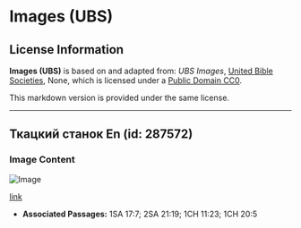 # Images (UBS)

## License Information

**Images (UBS)** is based on and adapted from: _UBS Images_, [United Bible Societies](https://unitedbiblesocieties.org/), None, which is licensed under a [Public Domain CC0](https://creativecommons.org/public-domain/cc0/).

This markdown version is provided under the same license.



--------------------------------

## Ткацкий станок En (id: 287572)

### Image Content

![Image](https://cdn.aquifer.bible/aquifer-content/resources/Media/WEB-0346_loom_en.jpg)

[link](https://cdn.aquifer.bible/aquifer-content/resources/Media/WEB-0346_loom_en.jpg)

* **Associated Passages:** 1SA 17:7; 2SA 21:19; 1CH 11:23; 1CH 20:5

